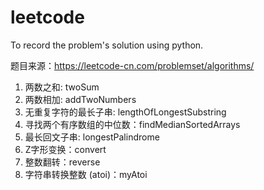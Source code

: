 # leetcode
To record the problem's solution using python.

题目来源：https://leetcode-cn.com/problemset/algorithms/

1. 两数之和: twoSum
2. 两数相加: addTwoNumbers
3. 无重复字符的最长子串: lengthOfLongestSubstring
4. 寻找两个有序数组的中位数：findMedianSortedArrays
5. 最长回文子串: longestPalindrome
6. Z字形变换：convert
7. 整数翻转：reverse
8. 字符串转换整数 (atoi)：myAtoi